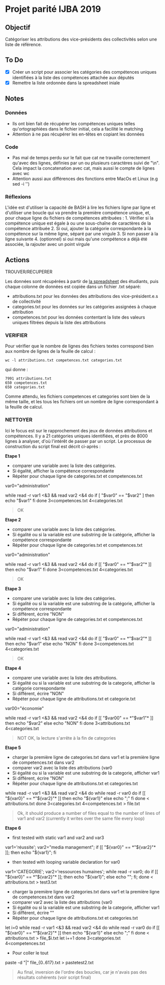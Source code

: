 # Projet parité IJBA 2019

## Objectif

Catégoriser les attributions des vice-présidents des collectivités selon une liste de référence.

## To Do

- [x] Créer un script pour associer les catégories des compétences uniques identifiées à la liste des compétences attachée aux députés
- [x] Remettre la liste ordonnée dans la spreadsheet iniale

## Notes

### Données

* Ils ont bien fait de récupérer les compétences uniques telles qu'ortographiées dans le fichier initial, cela a facilité le matching
* Attention à ne pas récupérer les en-têtes en copiant les données

### Code

* Pas mal de temps perdu sur le fait que cat ne travaille correctement qu'avec des lignes, définies par un ou plusieurs caractères suivi de "\n". Cela impact la concatenation avec cat, mais aussi le compte de lignes avec wc
* Attention aussi aux différences des fonctions entre MacOs et Linux (e.g sed -i '')

### Réflexions

L'idée est d'utiliser la capacité de BASH à lire les fichiers ligne par ligne et d'utiliser une boucle qui va prendre la première compétence unique, et, pour chaque ligne du fichiers de compétences attribuées :
	1. Vérifier si la compétence unique est égale à ou une sous-chaîne de caractères de la compétence attribuée
	2. Si oui, ajouter la catégorie correspondante à la compétence sur la même ligne, séparé par une virgule
	3. Si non passer à la ligne suivante
	4. (optionnel) si oui mais qu'une compétence a déjà été associée, la rajouter avec un point virgule

## Actions

TROUVER/RECUPERER

Les données sont récupérées à partir de [la spreadsheet](https://docs.google.com/spreadsheets/d/1emXWQNq5jxjOdcP1pJC-AMf3oA9M_4B_9AFMF0PHTsI/edit#gid=1255871619) des étudiants, puis chaque colonne de données est copiée dans un fichier .txt séparé:
* attributions.txt pour les données des attributions des vice-président.e.s de collectivité
* categories.txt pour les données sur les catégories assignées à chaque attribution
* competences.txt pour les données contentant la liste des valeurs uniques filtrées depuis la liste des attributions

### VERIFIER

Pour vérifier que le nombre de lignes des fichiers textes correspond bien aux nombre de lignes de la feuille de calcul :

`wc -l attributions.txt competences.txt categories.txt`

qui donne :

```shell
7991 attributions.txt
650 competences.txt
650 categories.txt
```

Comme attendu, les fichiers competences et categories sont bien de la même taille, et les tous les fichiers ont un nombre de ligne correspondant à la feuille de calcul.

### NETTOYER

Ici le focus est sur le rapprochement des jeux de données attributions et compétences. Il y a 21 catégories uniques identifiées, et près de 8000 lignes à analyser, d'où l'intérêt de passer par un script. Le processus de construction du script final est décrit ci-après :

**Etape 1**

* comparer une variable avec la liste des catégories. 
* Si égalité, afficher la compétence correspondante
* Répéter pour chaque ligne de categories.txt et competences.txt

var0="administration"

while read -r var1 <&3 && read var2 <&4 
do 
if [ "$var0" == "$var2" ] 
then echo "$var1" 
fi 
done 3<competences.txt 4<categories.txt

> OK

**Etape 2**

* comparer une variable avec la liste des catégories. 
* Si égalité ou si la variable est une substring de la catégorie, afficher la compétence correspondante
* Répéter pour chaque ligne de categories.txt et competences.txt

var0="administration"

while read -r var1 <&3 && read var2 <&4 
do 
if [[ "$var0" == *"$var2"* ]] 
then echo "$var1" 
fi 
done 3<competences.txt 4<categories.txt

> OK

**Etape 3**

* comparer une variable avec la liste des catégories. 
* Si égalité ou si la variable est une substring de la catégorie, afficher la compétence correspondante
* Si différent, écrire "NON"
* Répéter pour chaque ligne de categories.txt et competences.txt

var0="administration"

while read -r var1 <&3 && read var2 <&4 
do 
if [[ "$var0" == *"$var2"* ]] 
then echo "$var1" 
else echo "NON"
fi 
done 3<competences.txt 4<categories.txt

> OK

**Etape 4**

* comparer une variable avec la liste des attributions. 
* Si égalité ou si la variable est une substring de la categorie, afficher la catégorie correspondante
* Si différent, écrire "NON"
* Répéter pour chaque ligne de attributions.txt et categorie.txt

var00="économie"

while read -r var1 <&3 && read var2 <&4 
do 
if [[ "$var00" == *"$var1"* ]] 
then echo "$var2" 
else echo "NON"
fi 
done 3<attributions.txt 4<categories.txt

> NOT OK, la lecture s'arrête à la fin de categories

**Etape 5**

* charger la première ligne de categories.txt dans var1 et la première ligne de competences.txt dans var2
* comparer var2 avec la liste des attributions (var0
* Si égalité ou si la variable est une substring de la categorie, afficher var1
* Si différent, écrire "NON"
* Répéter pour chaque ligne de attributions.txt et categories.txt


while read -r var1 <&3 && read var2 <&4
    do
    while read -r var0 
        do 
        if [[ "${var0}" == *"${var2}"* ]]
        then echo "${var1}"
        else echo ";"
        fi
    done < attributions.txt
done 3<categories.txt 4<competences.txt > file.txt

> Ok, it should produce a number of files equal to the number of lines of var1 and var2 (currently it writes over the same file every loop)

**Etape 6**

* first tested with static var1 and var2 and var3

var1='réussite'; var2="media management"; 
if [[ "${var0}" == *"${var2}"* ]]; then echo "${var1}"; fi

* then tested with looping variable declaration for var0

var1='CATEGORIE'; var2='ressources humaines'; 
while read -r var0; 
do if [[ "${var0}" == *"${var2}"* ]]; 
then echo "${var1}"; 
else echo ""; 
fi; 
done < attributions.txt > test3.txt

* charger la première ligne de categories.txt dans var1 et la première ligne de competences.txt dans var2
* comparer var2 avec la liste des attributions (var0
* Si égalité ou si la variable est une substring de la categorie, afficher var1
* Si différent, écrire ""
* Répéter pour chaque ligne de attributions.txt et categories.txt

let i=0
while read -r var1 <&3 && read var2 <&4
    do
    while read -r var0 
        do 
        if [[ "${var0}" == *"${var2}"* ]]
        then echo "${var1}"
        else echo ";"
        fi
    done < attributions.txt > file_$i.txt
let i+=1
done 3<categories.txt 4<competences.txt

* Pour coller le tout


paste -d "|" file_{0..617}.txt > pastetest2.txt

> Au final, inversion de l'ordre des boucles, car je n'avais pas des résultats cohérents (voir script final)